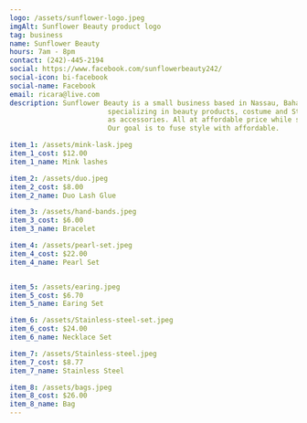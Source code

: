 ```yaml
---
logo: /assets/sunflower-logo.jpeg
imgAlt: Sunflower Beauty product logo
tag: business
name: Sunflower Beauty
hours: 7am - 8pm 
contact: (242)-445-2194
social: https://www.facebook.com/sunflowerbeauty242/
social-icon: bi-facebook
social-name: Facebook 
email: ricara@live.com
description: Sunflower Beauty is a small business based in Nassau, Bahamas
                        specializing in beauty products, costume and Stainless Steel jewlery as well 
                        as accessories. All at affordable price while still giving our customer quality.
                        Our goal is to fuse style with affordable.

item_1: /assets/mink-lask.jpeg
item_1_cost: $12.00
item_1_name: Mink lashes

item_2: /assets/duo.jpeg
item_2_cost: $8.00
item_2_name: Duo Lash Glue

item_3: /assets/hand-bands.jpeg
item_3_cost: $6.00
item_3_name: Bracelet

item_4: /assets/pearl-set.jpeg
item_4_cost: $22.00
item_4_name: Pearl Set


item_5: /assets/earing.jpeg
item_5_cost: $6.70
item_5_name: Earing Set

item_6: /assets/Stainless-steel-set.jpeg
item_6_cost: $24.00
item_6_name: Necklace Set

item_7: /assets/Stainless-steel.jpeg
item_7_cost: $8.77
item_7_name: Stainless Steel

item_8: /assets/bags.jpeg
item_8_cost: $26.00
item_8_name: Bag
---
```


    